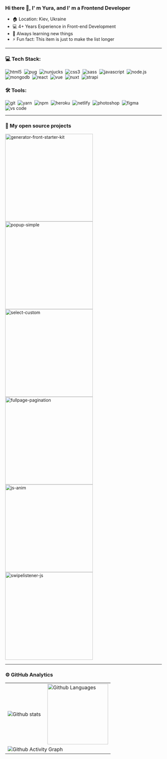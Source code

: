 ### Hi there 👋, I' m Yura, and I' m a Frontend Developer

- 🏠 Location: Kiev, Ukraine
- 💻 4+ Years Experience in Front-end Development
- 📕 Always learning new things
- ⚡ Fun fact: This item is just to make the list longer

---
### 💻 Tech Stack:

<img alt="html5" src="https://img.shields.io/badge/html-E34F26?&style=for-the-badge&logo=html5&logoColor=fff" />&nbsp;
<img alt="pug" src="https://img.shields.io/badge/pug-A86454?&style=for-the-badge&logo=pug&logoColor=fff" />&nbsp;
<img alt="nunjucks" src="https://img.shields.io/badge/nunjucks-3d8137?&style=for-the-badge&logoColor=fff" />&nbsp;
<img alt="css3" src="https://img.shields.io/badge/css-1572B6?&style=for-the-badge&logo=css3&logoColor=fff" />&nbsp;
<img alt="sass" src="https://img.shields.io/badge/sass-CF649A?&style=for-the-badge&logo=sass&logoColor=fff" />&nbsp;
<img alt="javascript" src="https://img.shields.io/badge/javascript-F7DF1E?&style=for-the-badge&logo=javascript&logoColor=fff" />&nbsp;
<img alt="node.js" src="https://img.shields.io/badge/node.js-90C53F?&style=for-the-badge&logo=node.js&logoColor=fff" />&nbsp;
<img alt="mongodb" src="https://img.shields.io/badge/mongodb-26A944?&style=for-the-badge&logo=mongodb&logoColor=fff" />&nbsp;
<img alt="react" src="https://img.shields.io/badge/react-61DAFB?&style=for-the-badge&logo=react&logoColor=fff" />&nbsp;
<img alt="vue" src="https://img.shields.io/badge/vue-4FC08D?&style=for-the-badge&logo=vue.js&logoColor=fff" />&nbsp;
<img alt="nuxt" src="https://img.shields.io/badge/nuxt-00DC82?&style=for-the-badge&logo=nuxt.js&logoColor=fff" />&nbsp;
<img alt="strapi" src="https://img.shields.io/badge/strapi-2F2E8B?&style=for-the-badge&logo=strapi&logoColor=fff" />&nbsp;

### 🛠 Tools:

<img alt="git" src="https://img.shields.io/badge/git-F05033?&style=for-the-badge&logo=git&logoColor=fff" />&nbsp;
<img alt="yarn" src="https://img.shields.io/badge/yarn-2C8EBB?&style=for-the-badge&logo=yarn&logoColor=fff" />&nbsp;
<img alt="npm" src="https://img.shields.io/badge/npm-CB3837?&style=for-the-badge&logo=npm&logoColor=fff" />&nbsp;
<img alt="heroku" src="https://img.shields.io/badge/heroku-5920B1?&style=for-the-badge&logo=heroku&logoColor=fff" />&nbsp;
<img alt="netlify" src="https://img.shields.io/badge/netlify-00C7B7?&style=for-the-badge&logo=netlify&logoColor=fff" />&nbsp;
<img alt="photoshop" src="https://img.shields.io/badge/photoshop-31A8FF?&style=for-the-badge&logo=adobe-photoshop&logoColor=fff" />&nbsp;
<img alt="figma" src="https://img.shields.io/badge/figma-F24E1E?&style=for-the-badge&logo=figma&logoColor=fff" />&nbsp;
<img alt="vs code" src="https://img.shields.io/badge/vs code-007ACC?&style=for-the-badge&logo=visual-studio-code&logoColor=fff" />&nbsp;

---
### 📘 My open source projects

<a href="https://github.com/yurayarosh/generator-front-starter-kit"><img width="282" src="https://denvercoder1-github-readme-stats.vercel.app/api/pin/?username=yurayarosh&repo=generator-front-starter-kit&theme=blue-green" alt="generator-front-starter-kit"></a>
<a href="https://github.com/yurayarosh/popup-simple"><img width="282" src="https://denvercoder1-github-readme-stats.vercel.app/api/pin/?username=yurayarosh&repo=popup-simple&theme=blue-green" alt="popup-simple"></a>
<a href="https://github.com/yurayarosh/select-custom"><img width="282" src="https://denvercoder1-github-readme-stats.vercel.app/api/pin/?username=yurayarosh&repo=select-custom&theme=blue-green" alt="select-custom"></a>
<a href="https://github.com/yurayarosh/fullpage-pagination"><img width="282" src="https://denvercoder1-github-readme-stats.vercel.app/api/pin/?username=yurayarosh&repo=fullpage-pagination&theme=blue-green" alt="fullpage-pagination"></a>
<a href="https://github.com/yurayarosh/js-anim"><img width="282" src="https://denvercoder1-github-readme-stats.vercel.app/api/pin/?username=yurayarosh&repo=js-anim&theme=blue-green" alt="js-anim"></a>
<a href="https://github.com/yurayarosh/swipelistener-js"><img width="282" src="https://denvercoder1-github-readme-stats.vercel.app/api/pin/?username=yurayarosh&repo=swipelistener-js&theme=blue-green" alt="swipelistener-js"></a>

---
### ⚙️ GitHub Analytics

<table>
  <tr>
    <td>
      <img align="left" alt="Github stats" src="https://denvercoder1-github-readme-stats.vercel.app/api/?username=yurayarosh&show_icons=true&count_private=true&theme=blue-green" />
    </td>
    <td>
      <img height="195px" align="right" alt="Github Languages" src="https://github-readme-stats-eight-theta.vercel.app/api/top-langs/?username=yurayarosh&theme=blue-green&layout=compact" />
    </td>
  </tr>
  <tr>
    <td colspan="2">
      <img alt="Github Activity Graph" src="https://activity-graph.herokuapp.com/graph?username=yurayarosh&bg_color=040f0f&color=0cf574&line=2f97c1&point=f5b700&hide_border=true" />
    </td> 
  </tr>
</table>
